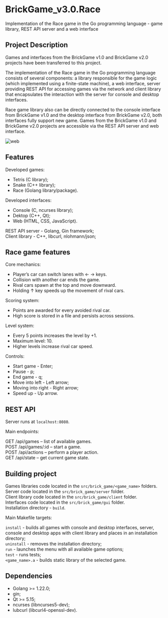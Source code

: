 # BrickGame_v3.0.Race

Implementation of the Race game in the Go programming language - game library, REST API server and a web interface

## Project Description

Games and interfaces from the BrickGame v1.0 and BrickGame v2.0 projects have been transferred to this project.

The implementation of the Race game in the Go programming language consists of several components: a library responsible for the game logic (which implemented using a finite-state machine), a web interface, server providing REST API for accessing games via the network and client library that encapsulates the interaction with the server for console and desktop interfaces.

Race game library also can be directly connected to the console interface from BrickGame v1.0 and the desktop interface from BrickGame v2.0, both interfaces fully support new game. Games from the BrickGame v1.0 and BrickGame v2.0 projects are accessible via the REST API server and web interface.

![web](images/brick_game_web.gif)  

## Features

Developed games:

- Tetris (C library);
- Snake (C++ library);
- Race (Golang library/package).

Developed interfaces:

- Console (C, ncurses library);
- Dektop (C++, Qt);
- Web (HTML, CSS, JavaScript).

REST API server - Golang, Gin framework;  
Client library - C++, libcurl, nlohmann/json;

## Race game features

Core mechanics:

- Player’s car can switch lanes with ← → keys.
- Collision with another car ends the game.
- Rival cars spawn at the top and move downward.
- Holding ↑ key speeds up the movement of rival cars.

Scoring system:

- Points are awarded for every avoided rival car.
- High score is stored in a file and persists across sessions.

Level system:

- Every 5 points increases the level by +1.
- Maximum level: 10.
- Higher levels increase rival car speed.

Controls:

- Start game - Enter;
- Pause - p;
- End game - q;
- Move into left - Left arrow;
- Moving into right - Right arrow;
- Speed up - Up arrow.

## REST API

Server runs at `localhost:8080`.

Main endpoints:

GET /api/games – list of available games.  
POST /api/games/:id – start a game.  
POST /api/actions – perform a player action.  
GET /api/state – get current game state.  

## Building project

Games libraries code located in the `src/brick_game/<game_name>` folders.  
Server code located in the `src/brick_game/server` folder.  
Client library code located in the `src/brick_game/client` folder.  
Interfaces code located in the `src/brick_game/gui` folder.  
Installation directory - `build`.

Main Makefile targets:

`install` - builds all games with console and desktop interfaces, server, console and desktop apps with client library and places in an installation directory;  
`uninstall` - removes the installation directory;  
`run` - launches the menu with all available game options;  
`test` - runs tests;  
`<game_name>.a` - builds static library of the selected game.

## Dependencies

- Golang >= 1.22.0;
- gin;
- Qt >= 5.15;
- ncurses (libncurses5-dev);
- lubcurl (libcurl4-openssl-dev).
